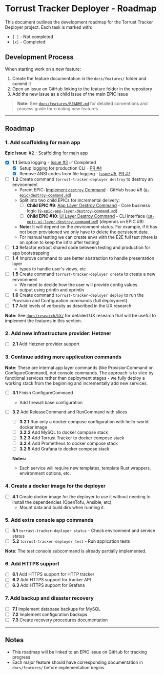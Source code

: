 # Torrust Tracker Deployer - Roadmap

This document outlines the development roadmap for the Torrust Tracker Deployer project. Each task is marked with:

- `[ ]` - Not completed
- `[x]` - Completed

## Development Process

When starting work on a new feature:

1. Create the feature documentation in the `docs/features/` folder and commit it
2. Open an issue on GitHub linking to the feature folder in the repository
3. Add the new issue as a child issue of the main EPIC issue

> **Note:** See [`docs/features/README.md`](./features/README.md) for detailed conventions and process guide for creating new features.

---

## Roadmap

### 1. Add scaffolding for main app

**Epic Issue**: [#2 - Scaffolding for main app](https://github.com/torrust/torrust-tracker-deployer/issues/2)

- [x] **1.1** Setup logging - [Issue #3](https://github.com/torrust/torrust-tracker-deployer/issues/3) ✅ Completed
  - [x] Setup logging for production CLI - [PR #4](https://github.com/torrust/torrust-tracker-deployer/pull/4)
  - [x] Remove ANSI codes from file logging - [Issue #5](https://github.com/torrust/torrust-tracker-deployer/issues/5), [PR #7](https://github.com/torrust/torrust-tracker-deployer/pull/7)
- [ ] **1.2** Create command `torrust-tracker-deployer destroy` to destroy an environment
  - Parent EPIC: [Implement `destroy` Command](https://github.com/torrust/torrust-tracker-deployer/issues/8) - GitHub Issue #8 ([`8-epic-destroy-command.md`](./issues/8-epic-destroy-command.md))
  - Split into two child EPICs for incremental delivery:
    - [ ] **Child EPIC #9**: [App Layer Destroy Command](https://github.com/torrust/torrust-tracker-deployer/issues/9) - Core business logic ([`9-epic-app-layer-destroy-command.md`](./issues/9-epic-app-layer-destroy-command.md))
    - [ ] **Child EPIC #10**: [UI Layer Destroy Command](https://github.com/torrust/torrust-tracker-deployer/issues/10) - CLI interface ([`10-epic-ui-layer-destroy-command.md`](./issues/10-epic-ui-layer-destroy-command.md)) (depends on EPIC #9)
  - **Note:** It will depend on the environment status. For example, if it has not been provisioned we only have to delete the persistent data.
  - For manual testing we can create envs with the E2E full test (there is an option to keep the infra after testing)
- [ ] **1.3** Refactor extract shared code between testing and production for app bootstrapping
- [ ] **1.4** Improve command to use better abstraction to handle presentation layer
  - types to handle user's views, etc
- [ ] **1.5** Create command `torrust-tracker-deployer create` to create a new environment
  - We need to decide how the user will provide config values.
  - output using println and eprintln
- [ ] **1.6** Create command `torrust-tracker-deployer deploy` to run the Provision and Configuration commands (full deployment)
- [ ] **1.7** Add levels of verbosity as described in the UX research

**Note:** See [`docs/research/UX/`](./research/UX/) for detailed UX research that will be useful to implement the features in this section.

### 2. Add new infrastructure provider: Hetzner

- [ ] **2.1** Add Hetzner provider support

### 3. Continue adding more application commands

**Note:** These are internal app layer commands (like ProvisionCommand or ConfigureCommand), not console commands. The approach is to slice by functional services rather than deployment stages - we fully deploy a working stack from the beginning and incrementally add new services.

- [ ] **3.1** Finish ConfigureCommand
  - Add firewall base configuration
- [ ] **3.2** Add ReleaseCommand and RunCommand with slices

  - [ ] **3.2.1** Run only a docker compose configuration with hello-world docker image
  - [ ] **3.2.2** Add MySQL to docker compose stack
  - [ ] **3.2.3** Add Torrust Tracker to docker compose stack
  - [ ] **3.2.4** Add Prometheus to docker compose stack
  - [ ] **3.2.5** Add Grafana to docker compose stack

  **Notes:**

  - Each service will require new templates, template Rust wrappers, environment options, etc.

### 4. Create a docker image for the deployer

- [ ] **4.1** Create docker image for the deployer to use it without needing to install the dependencies (OpenTofu, Ansible, etc)
  - Mount data and build dirs when running it.

### 5. Add extra console app commands

- [ ] **5.1** `torrust-tracker-deployer status` - Check environment and service status
- [ ] **5.2** `torrust-tracker-deployer test` - Run application tests

**Note:** The test console subcommand is already partially implemented.

### 6. Add HTTPS support

- [ ] **6.1** Add HTTPS support for HTTP tracker
- [ ] **6.2** Add HTTPS support for tracker API
- [ ] **6.3** Add HTTPS support for Grafana

### 7. Add backup and disaster recovery

- [ ] **7.1** Implement database backups for MySQL
- [ ] **7.2** Implement configuration backups
- [ ] **7.3** Create recovery procedures documentation

---

## Notes

- This roadmap will be linked to an EPIC issue on GitHub for tracking progress
- Each major feature should have corresponding documentation in `docs/features/` before implementation begins
